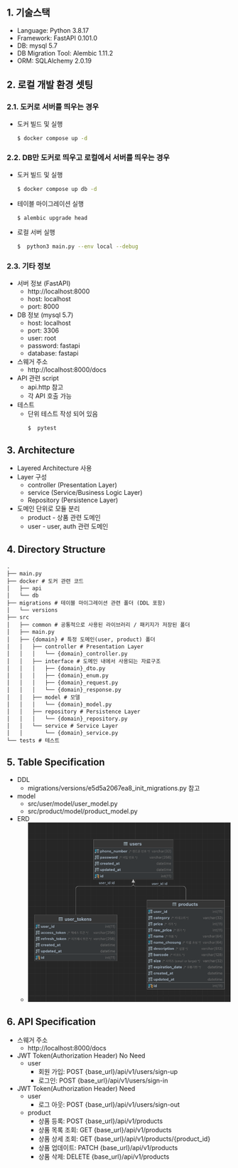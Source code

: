 ## 1. 기술스택
- Language: Python 3.8.17
- Framework: FastAPI 0.101.0
- DB: mysql 5.7
- DB Migration Tool: Alembic 1.11.2
- ORM: SQLAlchemy 2.0.19

## 2. 로컬 개발 환경 셋팅
### 2.1. 도커로 서버를 띄우는 경우
- 도커 빌드 및 실행
    ```bash
    $ docker compose up -d
    ```
### 2.2. DB만 도커로 띄우고 로컬에서 서버를 띄우는 경우
- 도커 빌드 및 실행
    ```bash
    $ docker compose up db -d
    ```
- 테이블 마이그레이션 실행
    ```bash
    $ alembic upgrade head
    ```
- 로컬 서버 실행
    ```bash
    $  python3 main.py --env local --debug  
    ```
### 2.3. 기타 정보
- 서버 정보 (FastAPI) 
  - http://localhost:8000 
  - host: localhost
  - port: 8000 
- DB 정보 (mysql 5.7)
  - host: localhost
  - port: 3306
  - user: root
  - password: fastapi
  - database: fastapi
- 스웨거 주소
  - http://localhost:8000/docs
- API 관련 script
  - api.http 참고
  - 각 API 호출 가능
- 테스트
  - 단위 테스트 작성 되어 있음
      ```bash
      $  pytest  
      ```

## 3. Architecture
- Layered Architecture 사용
- Layer 구성
  - controller (Presentation Layer)
  - service (Service/Business Logic Layer)
  - Repository (Persistence Layer)
- 도메인 단위로 모듈 분리
  - product - 상품 관련 도메인
  - user - user, auth 관련 도메인

## 4. Directory Structure
```
.
├── main.py 
├── docker # 도커 관련 코드
│   ├── api
│   └── db
├── migrations # 테이블 마이그레이션 관련 폴더 (DDL 포함)
│   └── versions
├── src
│   ├── common # 공통적으로 사용된 라이브러리 / 패키지가 저장된 폴더 
│   ├── main.py
│   ├── {domain} # 특정 도메인(user, product) 폴더 
│   │   ├── controller # Presentation Layer
│   │   │   └── {domain}_controller.py
│   │   ├── interface # 도메인 내에서 사용되는 자료구조
│   │   │   ├── {domain}_dto.py
│   │   │   ├── {domain}_enum.py
│   │   │   ├── {domain}_request.py
│   │   │   └── {domain}_response.py
│   │   ├── model # 모델
│   │   │   └── {domain}_model.py
│   │   ├── repository # Persistence Layer
│   │   │   └── {domain}_repository.py
│   │   └── service # Service Layer
│   │       └── {domain}_service.py
└── tests # 테스트 
```

## 5. Table Specification
- DDL
  - migrations/versions/e5d5a2067ea8_init_migrations.py 참고
- model
  - src/user/model/user_model.py
  - src/product/model/product_model.py
- ERD
  - ![ERD.png](ERD.png)

## 6. API Specification
- 스웨거 주소
  - http://localhost:8000/docs
- JWT Token(Authorization Header) No Need 
  - user
    - 회원 가입: POST {base_url}/api/v1/users/sign-up 
    - 로그인: POST {base_url}/api/v1/users/sign-in
- JWT Token(Authorization Header) Need
  - user
    - 로그 아웃: POST {base_url}/api/v1/users/sign-out
  - product
    - 상품 등록: POST {base_url}/api/v1/products
    - 상품 목록 조회: GET {base_url}/api/v1/products
    - 상품 상세 조회: GET {base_url}/api/v1/products/{product_id}
    - 상품 업데이트: PATCH {base_url}/api/v1/products
    - 상품 삭제: DELETE {base_url}/api/v1/products